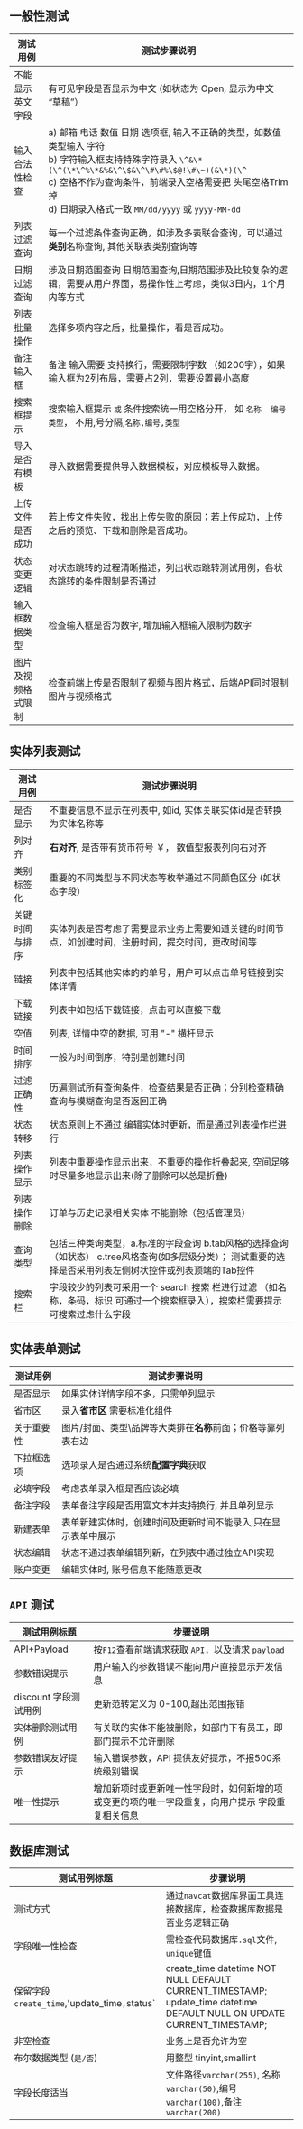 ## 一般性测试 
| 测试用例     | 测试步骤说明                                                 |
| ---------------- | ------------------------------------------------------------ |
| 不能显示英文字段 | 有可见字段是否显示为中文 (如状态为 Open, 显示为中文  “草稿”） |
| 输入合法性检查   | a)  邮箱 电话 数值 日期 选项框, 输入不正确的类型，如数值类型输入 字符<br />b) 字符输入框支持特殊字符录入 `\^&\*(\^(\*\^%\*&%&\^\$&\^\#\#%\$@!\#\~)(&\*)(\^`<br />c)  空格不作为查询条件，前端录入空格需要把 头尾空格Trim 掉<br />d)  日期录入格式一致 `MM/dd/yyyy` 或  `yyyy-MM-dd` |
| 列表过滤查询     | 每一个过滤条件查询正确，如涉及多表联合查询，可以通过**类别**名称查询, 其他关联表类别查询等 |
| 日期过滤查询     | 涉及日期范围查询 日期范围查询,日期范围涉及比较复杂的逻辑，需要从用户界面，易操作性上考虑，类似3日内，1个月内等方式 |
| 列表批量操作     | 选择多项内容之后，批量操作，看是否成功。                     |
| 备注输入框       | 备注 输入需要 支持换行，需要限制字数 （如200字），如果输入框为2列布局，需要占2列，需要设置最小高度 |
| 搜索框提示       | 搜索输入框提示 `或` 条件搜索统一用空格分开， 如  `名称  编号  类型`， 不用,号分隔,`名称,编号,类型` |
| 导入是否有模板   | 导入数据需要提供导入数据模板，对应模板导入数据。             |
| 上传文件是否成功 | 若上传文件失败，找出上传失败的原因；若上传成功，上传之后的预览、下载和删除是否成功。 |
| 状态变更逻辑     | 对状态跳转的过程清晰描述，列出状态跳转测试用例，各状态跳转的条件限制是否通过 |
| 输入框数据类型   | 检查输入框是否为数字, 增加输入框输入限制为数字 |
| 图片及视频格式限制| 检查前端上传是否限制了视频与图片格式，后端API同时限制图片与视频格式|

## 实体列表测试
| 测试用例         | 测试步骤说明                                                 |
| --------------- | ------------------------------------------------------------ |
| 是否显示         | 不重要信息不显示在列表中, 如id, 实体关联实体id是否转换为实体名称等 |
| 列对齐           | **右对齐**, 是否带有货币符号 ￥， 数值型报表列向右对齐 |
| 类别标签化       | 重要的不同类型与不同状态等枚举通过不同颜色区分 (如状态字段） |
| 关键时间与排序   | 实体列表是否考虑了需要显示业务上需要知道关键的时间节点，如创建时间，注册时间，提交时间，更改时间等 |
| 链接            | 列表中包括其他实体的的单号，用户可以点击单号链接到实体详情 |
| 下载链接        | 列表中如包括下载链接，点击可以直接下载 |
| 空值            |  列表, 详情中空的数据, 可用 "-" 横杆显示 |
| 时间排序        |  一般为时间倒序，特别是创建时间  |
| 过滤正确性      | 历遍测试所有查询条件，检查结果是否正确；分别检查精确查询与模糊查询是否返回正确 |
| 状态转移        | 状态原则上不通过 编辑实体时更新，而是通过列表操作栏进行  |
| 列表操作显示    | 列表中重要操作显示出来，不重要的操作折叠起来, 空间足够时尽量多地显示出来(除了删除可以总是折叠) |
| 列表操作删除    | 订单与历史记录相关实体 不能删除（包括管理员） |
| 查询类型        | 包括三种类询类型，a.标准的字段查询  b.tab风格的选择查询（如状态） c.tree风格查询(如多层级分类）； 测试重要的选择是否采用列表左侧树状控件或列表顶端的Tab控件 |
| 搜索栏         | 字段较少的列表可采用一个 search 搜索 栏进行过滤 （如名称，条码，标识 可通过一个搜索框录入），搜索栏需要提示可搜索过虑什么字段 |


## 实体表单测试
| 测试用例          | 测试步骤说明                                                 |
| ---------------- | ------------------------------------------------------------ |
| 是否显示          | 如果实体详情字段不多，只需单列显示 |
| 省市区            | 录入**省市区** 需要标准化组件 |
| 关于重要性        | 图片/封面、类型\品牌等大类排在**名称**前面；价格等靠列表右边 |
| 下拉框选项        | 选项录入是否通过系统**配置字典**获取 |
| 必填字段          | 考虑表单录入框是否应该必填  |
| 备注字段          | 表单备注字段是否用富文本并支持换行, 并且单列显示 |
| 新建表单          | 表单新建实体时，创建时间及更新时间不能录入,只在显示表单中展示 |
| 状态编辑          | 状态不通过表单编辑列新，在列表中通过独立API实现 |
| 账户变更          | 编辑实体时, 账号信息不能随意更改 |

## `API` 测试
| 测试用例标题                              | 步骤说明                                                     |
| ----------------------------------------- | ------------------------------------------------------------ |
| API+Payload                              | 按`F12`查看前端请求获取 `API`，以及请求 `payload` |
| 参数错误提示                              | 用户输入的参数错误不能向用户直接显示开发信息 |
| discount 字段测试用例                     | 更新范转定义为 0-100,超出范围报错  | 
| 实体删除测试用例                          | 有关联的实体不能被删除，如部门下有员工，即部门提示不允许删除 |
| 参数错误友好提示                          | 输入错误参数，API 提供友好提示，不报500系统级别错误          |
| 唯一性提示                                | 增加新项时或更新唯一性字段时，如何新增的项或变更的项的唯一字段重复，向用户提示 字段重复相关信息 |

## 数据库测试
| 测试用例标题          | 步骤说明                                                     |
| -------------------- | ------------------------------------------------------------ |
| 测试方式             | 通过`navcat`数据库界面工具连接数据库，检查数据库数据是否业务逻辑正确 |
| 字段唯一性检查        | 需检查代码数据库`.sql`文件, `unique`键值 |
| 保留字段`create_time`,'update_time`,`status` | create_time datetime NOT NULL DEFAULT CURRENT_TIMESTAMP; update_time datetime DEFAULT NULL ON UPDATE CURRENT_TIMESTAMP; | 
| 非空检查              | 业务上是否允许为空  |
| 布尔数据类型 (`是/否`) | 用整型 tinyint,smallint |
| 字段长度适当           | 文件路径`varchar(255)`, 名称`varchar(50)`,编号`varchar(100)`,备注`varchar(200)` |
